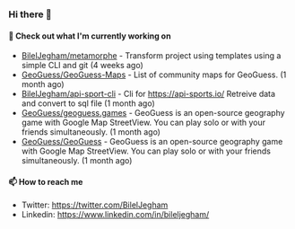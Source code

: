 ### Hi there 👋

#### 👷 Check out what I'm currently working on

- [BilelJegham/metamorphe](https://github.com/BilelJegham/metamorphe) - Transform project using templates using a simple CLI and git (4 weeks ago)
- [GeoGuess/GeoGuess-Maps](https://github.com/GeoGuess/GeoGuess-Maps) - List of community maps for GeoGuess. (1 month ago)
- [BilelJegham/api-sport-cli](https://github.com/BilelJegham/api-sport-cli) - Cli for https://api-sports.io/ Retreive data and convert to sql file (1 month ago)
- [GeoGuess/geoguess.games](https://github.com/GeoGuess/geoguess.games) - GeoGuess is an open-source geography game with Google Map StreetView. You can play solo or with your friends simultaneously. (1 month ago)
- [GeoGuess/GeoGuess](https://github.com/GeoGuess/GeoGuess) - GeoGuess is an open-source geography game with Google Map StreetView. You can play solo or with your friends simultaneously. (1 month ago)


#### 📫 How to reach me

- Twitter: https://twitter.com/BilelJegham
- Linkedin: https://www.linkedin.com/in/bileljegham/

